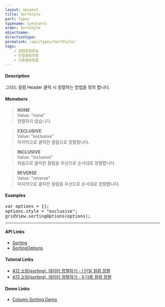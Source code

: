 ```yaml
---
layout: apipost
title: SortStyle
part: Types
typename: Constants
order: SortStyle
objectname: 
directiontype: 
permalink: /api/types/SortStyle/
tags:
    - 컬럼정렬방법
    - 단일컬럼정렬
    - 다중컬럼정렬
---
```



#### Description

 그리드 컬럼 Header 클릭 시 정렬하는 방법을 정의 합니다.

#### Memebers

> **NONE**      
> Value: "none"        
> 정렬하지 않습니다.                                       

> **EXCLUSIVE**   
> Value: "exclusive"   
> 마지막으로 클릭한 컬럼으로 정렬합니다.                   

> **INCLUSIVE**   
> Value: "inclusive"   
> 처음으로 클릭한 컬럼을 우선으로 순서대로 정렬합니다.     

> **REVERSE**  
> Value: "reverse"  
> 마지막으로 클릭한 컬럼을 우선으로 순서대로 정렬합니다. 

#### Examples 

<pre class="prettyprint">
var options = {};
options.style = "exclusive";
gridView.sortingOptions(options);
</pre>

---

#### API Links

* [Sorting](/api/features/Sorting/)
* [SortingOptions](/api/types/SortingOptions/)

#### Tutorial Links

* [A12 소팅(sorting), 데이터 정렬하기 - I 단일 컬럼 정렬](http://help.realgrid.com/tutorial/a12/)
* [A13 소팅(sorting), 데이터 정렬하기 - II 다중 컬럼 정렬](http://help.realgrid.com/tutorial/a13/)

#### Demo Links

* [Column Sorting Demo](http://demo.realgrid.net/Demo/ColumnSorting)
